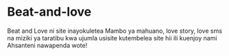 # Beat-and-love
Beat and Love ni site inayokuletea Mambo ya mahuano, love story, love sms na miziki ya taratibu kwa ujumla usisite kutembelea site hii ili kuenjoy nami Ahsanteni nawapenda wote! 
